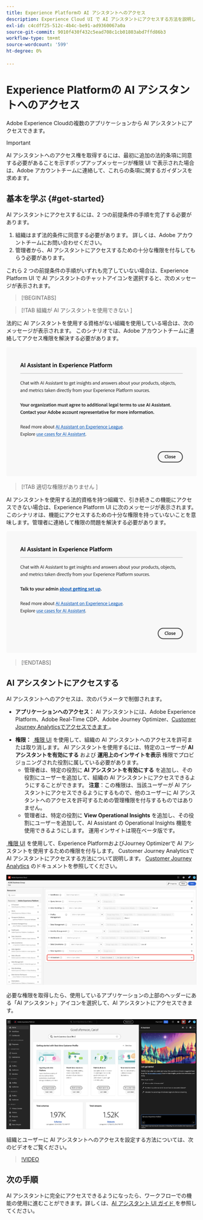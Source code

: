 ```yaml
---
title: Experience Platformの AI アシスタントへのアクセス
description: Experience Cloud UI で AI アシスタントにアクセスする方法を説明します。
exl-id: c4cdff25-512c-4b4c-be91-ad9360067a0a
source-git-commit: 9010f430f432c5ead708c1cb01803abd7ffd86b3
workflow-type: tm+mt
source-wordcount: '599'
ht-degree: 0%

---
```


# Experience Platformの AI アシスタントへのアクセス

Adobe Experience Cloudの複数のアプリケーションから AI アシスタントにアクセスできます。

>[!IMPORTANT]
>
>AI アシスタントへのアクセス権を取得するには、最初に追加の法的条項に同意する必要があることを示すポップアップメッセージが権限 UI で表示された場合は、Adobe アカウントチームに連絡して、これらの条項に関するガイダンスを求めます。

## 基本を学ぶ {#get-started}

AI アシスタントにアクセスするには、2 つの前提条件の手順を完了する必要があります。

1. 組織はまず法的条件に同意する必要があります。 詳しくは、Adobe アカウントチームにお問い合わせください。
2. 管理者から、AI アシスタントにアクセスするための十分な権限を付与してもらう必要があります。

これら 2 つの前提条件の手順がいずれも完了していない場合は、Experience Platform UI で AI アシスタントのチャットアイコンを選択すると、次のメッセージが表示されます。

>[!BEGINTABS]

>[!TAB  組織が AI アシスタントを使用できない ]

法的に AI アシスタントを使用する資格がない組織を使用している場合は、次のメッセージが表示されます。 このシナリオでは、Adobe アカウントチームに連絡してアクセス権限を解決する必要があります。

![&#x200B; 組織が AI アシスタントを使用できない場合にExperience Platform UI に表示されるポップアップメッセージ &#x200B;](./images/access/modal-one.png)

>[!TAB  適切な権限がありません ]

AI アシスタントを使用する法的資格を持つ組織で、引き続きこの機能にアクセスできない場合は、Experience Platform UI に次のメッセージが表示されます。 このシナリオは、機能にアクセスするための十分な権限を持っていないことを意味します。管理者に連絡して権限の問題を解決する必要があります。

![AI アシスタントに必要な権限がない場合にExperience Platform UI に表示されるポップアップメッセージ &#x200B;](./images/access/modal-two.png)

>[!ENDTABS]

## AI アシスタントにアクセスする

AI アシスタントへのアクセスは、次のパラメータで制御されます。

* **アプリケーションへのアクセス：** AI アシスタントには、Adobe Experience Platform、Adobe Real-Time CDP、Adobe Journey Optimizer、[Customer Journey Analyticsでアクセスできます &#x200B;](https://experienceleague.adobe.com/ja/docs/analytics-platform/using/ai-assistant)。
<!-- * **Contractual access:** Your company must agree to certain [!DNL GenAI]-related legal terms before your organization can use AI Assistant. Contact your organization's administrator or your Adobe Account Team if you are not able to access AI Assistant.  -->
* **権限：** [&#x200B; 権限 UI](../access-control/abac/ui/permissions.md) を使用して、組織の AI アシスタントへのアクセスを許可または取り消します。 AI アシスタントを使用するには、特定のユーザーが **AI アシスタントを有効にする** および **運用上のインサイトを表示** 権限でプロビジョニングされた役割に属している必要があります。
   * 管理者は、特定の役割に **AI アシスタントを有効にする** を追加し、その役割にユーザーを追加して、組織の AI アシスタントにアクセスできるようにすることができます。 **注意**：この権限は、当該ユーザーが AI アシスタントにアクセスできるようにするもので、他のユーザーに AI アシスタントへのアクセスを許可するための管理権限を付与するものではありません。
   * 管理者は、特定の役割に **View Operational Insights** を追加し、その役割にユーザーを追加して、AI Assistant の Operational Insights 機能を使用できるようにします。 運用インサイトは現在ベータ版です。

[&#x200B; 権限 UI](../access-control/abac/ui/roles.md) を使用して、Experience PlatformおよびJourney Optimizerで AI アシスタントを使用するための権限を付与します。 Customer Journey Analyticsで AI アシスタントにアクセスする方法について説明します。 [Customer Journey Analytics](https://experienceleague.adobe.com/ja/docs/analytics-platform/using/ai-assistant) のドキュメントを参照してください。

![AI アシスタントを有効にする権限とオペレーショナルインサイトを表示権限が特定の役割に含まれている権限 UI ページ。](./images/access/access-permissions.png)

必要な権限を取得したら、使用しているアプリケーションの上部のヘッダーにある「AI アシスタント」アイコンを選択して、AI アシスタントにアクセスできます。

![&#x200B; 初めてのユーザーエクスペリエンスを備えた AI アシスタント。](./images/access/access-home.png)

組織とユーザーに AI アシスタントへのアクセスを設定する方法については、次のビデオをご覧ください。

>[!VIDEO](https://video.tv.adobe.com/v/3475920/?captions=jpn&learn=on)

## 次の手順

AI アシスタントに完全にアクセスできるようになったら、ワークフローでの機能の使用に進むことができます。詳しくは、[AI アシスタント UI ガイド &#x200B;](./ui-guide.md) を参照してください。
